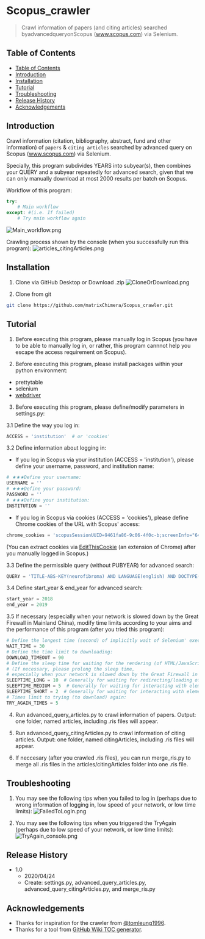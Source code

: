 # Scopus_crawler
> Crawl information of papers (and citing articles) searched byadvancedqueryonScopus (www.scopus.com) via Selenium.

## Table of Contents
- [Table of Contents](#table-of-contents)
- [Introduction](#introduction)
- [Installation](#installation)
- [Tutorial](#tutorial)
- [Troubleshooting](#troubleshooting)
- [Release History](#release-history)
- [Acknowledgements](#acknowledgements)

## Introduction

Crawl information (citation, bibliography, abstract, fund and other information) of `papers` & `citing articles` searched by advanced query on Scopus (www.scopus.com) via Selenium.

Specially, this program subdivides YEARS into subyear(s), then combines your QUERY and a subyear repeatedly for advanced search, given that we can only manually download at most 2000 results per batch on Scopus.

Workflow of this program:
```python
try: 
    # Main workflow
except: #(i.e. If failed)
    # Try main workflow again
```
![Main_workflow.png](https://i.loli.net/2020/04/24/uhw6rTJCDQ1kNXO.png)

Crawling process shown by the console (when you successfully run this program):
![articles_citingArticles.png](https://i.loli.net/2020/04/24/f3ckbvrABJdF1o6.png)

## Installation

1. Clone via GitHub Desktop or Download .zip
![CloneOrDownload.png](https://i.loli.net/2020/04/24/DbiXzVSs42GZ6Cc.png)

2. Clone from git
```sh
git clone https://github.com/matrixChimera/Scopus_crawler.git
```


## Tutorial
1. Before executing this program, please manually log in Scopus (you have to be able to manually log in, or rather, this program cannnot help you escape the access requirement on Scopus).

2. Before executing this program, please install packages within your python environment:
* prettytable
* selenium
* [webdriver](https://chromedriver.chromium.org/downloads)

3. Before executing this program, please define/modify parameters in settings.py: 

3.1 Define the way you log in:
```python
ACCESS = 'institution'  # or 'cookies'
```

3.2 Define information about logging in:

* If you log in Scopus via your institution (ACCESS = 'institution'), please define your username, password, and institution name:
```python
# ★★★Define your username:
USERNAME = ''
# ★★★Define your password:
PASSWORD = ''
# ★★★Define your institution:
INSTITUTION = ''
```
* If you log in Scopus via cookies (ACCESS = 'cookies'), please define Chrome cookies of the URL with Scopus' access:
```python
chrome_cookies = 'scopusSessionUUID=9461fa86-9c06-4f0c-b;screenInfo="640:1024";SCSessionID=9D8BCB4DD7A64A57C24BFAE9B43FF959.wsnAw8kcdt7IPYLO0V48gA;# ... #;xmlHttpRequest=true'
```
(You can extract cookies via [EditThisCookie](https://chrome.google.com/webstore/detail/editthiscookie/fngmhnnpilhplaeedifhccceomclgfbg) (an extension of Chrome) after you manually logged in Scopus.)

3.3 Define the permissible query (without PUBYEAR) for advanced search:
```python
QUERY = 'TITLE-ABS-KEY(neurofibroma) AND LANGUAGE(english) AND DOCTYPE(ar)'
```
3.4 Define start_year & end_year for advanced search:
```python
start_year = 2018
end_year = 2019
```
3.5 If necessary (especially when your network is slowed down by the Great Firewall in Mainland China), modify time limits according to your aims and the performance of this program (after you tried this program):
```python
# Define the longest time (second) of implicitly wait of Selenium' execution:
WAIT_TIME = 30
# Define the time limit to downloading:
DOWNLOAD_TIMEOUT = 90
# Define the sleep time for waiting for the rendering (of HTML/JavaScript):
# (If necessary, please prolong the sleep time,
# especially when your network is slowed down by the Great Firewall in Mainland China)
SLEEPTIME_LONG = 10  # Generally for waiting for redirecting/loading of the search page of Scopus
SLEEPTIME_MEDIUM = 5  # Generally for waiting for interacting with elements shown via rendering of JavaScript
SLEEPTIME_SHORT = 2  # Generally for waiting for interacting with elements shown via rendering of HTML
# Times limit to trying (to download) again:
TRY_AGAIN_TIMES = 5
```

4. Run advanced_query_articles.py to crawl information of papers.
Output: one folder, named articles, including .ris files will appear.

5. Run advanced_query_citingArticles.py to crawl information of citing articles.
Output: one folder, named citingArticles, including .ris files will appear.

6. If neccesary (after you crawled .ris files), you can run merge_ris.py to merge all .ris files in the articles/citingArticles folder into one .ris file.


## Troubleshooting

1. You may see the following tips when you failed to log in (perhaps due to wrong information of logging in, low speed of your network, or low time limits):
![FailedToLogIn.png](https://i.loli.net/2020/04/24/AFy7hcVSwgTut2R.png)

2. You may see the following tips when you triggered the TryAgain (perhaps due to low speed of your network, or low time limits):
![TryAgain_console.png](https://i.loli.net/2020/04/24/nx6FtypzXM2dk83.png)

## Release History

* 1.0
    * 2020/04/24
    * Create: settings.py, advanced_query_articles.py, advanced_query_citingArticles.py, and merge_ris.py

## Acknowledgements
* Thanks for inspiration for the crawler from [@tomleung1996](https://github.com/tomleung1996/wos_crawler). 
* Thanks for a tool from [GitHub Wiki TOC generator](https://ecotrust-canada.github.io/markdown-toc/). 

